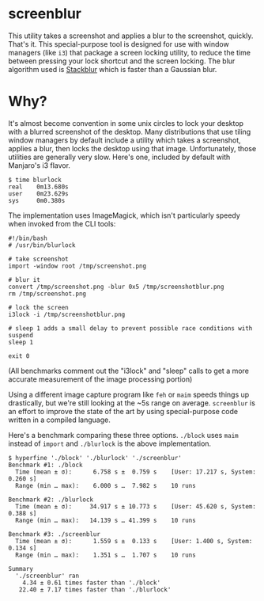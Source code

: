 # screenblur

This utility takes a screenshot and applies a blur to the screenshot, quickly. That's it. This special-purpose tool is designed for use with window managers (like `i3`) that package a screen locking utility, to reduce the time between pressing your lock shortcut and the screen locking. The blur algorithm used is [Stackblur](https://github.com/esimov/stackblur-go) which is faster than a Gaussian blur.

# Why?

It's almost become convention in some unix circles to lock your desktop with a blurred screenshot of the desktop. Many distributions that use tiling window managers by default include a utility which takes a screenshot, applies a blur, then locks the desktop using that image. Unfortunately, those utilities are generally very slow. Here's one, included by default with Manjaro's i3 flavor.

```
$ time blurlock
real    0m13.680s
user    0m23.629s
sys     0m0.380s
```

The implementation uses ImageMagick, which isn't particularly speedy when invoked from the CLI tools:

```
#!/bin/bash
# /usr/bin/blurlock

# take screenshot
import -window root /tmp/screenshot.png

# blur it
convert /tmp/screenshot.png -blur 0x5 /tmp/screenshotblur.png
rm /tmp/screenshot.png

# lock the screen
i3lock -i /tmp/screenshotblur.png

# sleep 1 adds a small delay to prevent possible race conditions with suspend
sleep 1

exit 0
```

(All benchmarks comment out the "i3lock" and "sleep" calls to get a more accurate measurement of the image processing portion)

Using a different image capture program like `feh` or `maim` speeds things up drastically, but we're still looking at the ~5s range on average. `screenblur` is an effort to improve the state of the art by using special-purpose code written in a compiled language.

Here's a benchmark comparing these three options. `./block` uses `maim` instead of `import` and `./blurlock` is the above implementation.

```
$ hyperfine './block' './blurlock' './screenblur'
Benchmark #1: ./block
  Time (mean ± σ):      6.758 s ±  0.759 s    [User: 17.217 s, System: 0.260 s]
  Range (min … max):    6.000 s …  7.982 s    10 runs

Benchmark #2: ./blurlock
  Time (mean ± σ):     34.917 s ± 10.773 s    [User: 45.620 s, System: 0.388 s]
  Range (min … max):   14.139 s … 41.399 s    10 runs

Benchmark #3: ./screenblur
  Time (mean ± σ):      1.559 s ±  0.133 s    [User: 1.400 s, System: 0.134 s]
  Range (min … max):    1.351 s …  1.707 s    10 runs

Summary
  './screenblur' ran
    4.34 ± 0.61 times faster than './block'
   22.40 ± 7.17 times faster than './blurlock'
```
